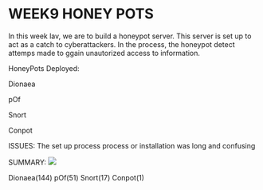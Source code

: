 # WEEK9 HONEY POTS

In this week lav, we are to build a honeypot server. This server is set up to act as a catch to cyberattackers. In the process, the honeypot detect attemps made to ggain unautorized access to information.

HoneyPots Deployed:

Dionaea

pOf

Snort

Conpot

ISSUES:
The set up process process or installation was long and confusing

SUMMARY:
![](./Question_1.gif)

Dionaea(144)
pOf(51)
Snort(17)
Conpot(1)


